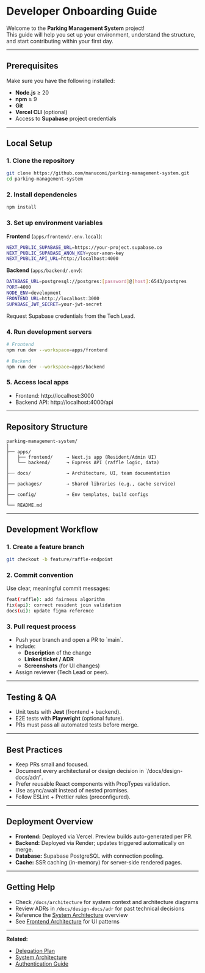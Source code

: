 # Developer Onboarding Guide

Welcome to the **Parking Management System** project!  
This guide will help you set up your environment, understand the structure, and start contributing within your first day.

---

## Prerequisites

Make sure you have the following installed:

- **Node.js** ≥ 20
- **npm** ≥ 9
- **Git**
- **Vercel CLI** (optional)
- Access to **Supabase** project credentials

---

## Local Setup

### 1. Clone the repository

```bash
git clone https://github.com/manucomi/parking-management-system.git
cd parking-management-system
```

### 2. Install dependencies

```bash
npm install
```

### 3. Set up environment variables

**Frontend** (`apps/frontend/.env.local`):

```bash
NEXT_PUBLIC_SUPABASE_URL=https://your-project.supabase.co
NEXT_PUBLIC_SUPABASE_ANON_KEY=your-anon-key
NEXT_PUBLIC_API_URL=http://localhost:4000
```

**Backend** (`apps/backend/.env`):

```bash
DATABASE_URL=postgresql://postgres:[password]@[host]:6543/postgres
PORT=4000
NODE_ENV=development
FRONTEND_URL=http://localhost:3000
SUPABASE_JWT_SECRET=your-jwt-secret
```

Request Supabase credentials from the Tech Lead.

### 4. Run development servers

```bash
# Frontend
npm run dev --workspace=apps/frontend

# Backend
npm run dev --workspace=apps/backend
```

### 5. Access local apps

- Frontend: http://localhost:3000
- Backend API: http://localhost:4000/api

---

## Repository Structure

```
parking-management-system/
│
├── apps/
│   ├── frontend/     → Next.js app (Resident/Admin UI)
│   └── backend/      → Express API (raffle logic, data)
│
├── docs/             → Architecture, UI, team documentation
│
├── packages/         → Shared libraries (e.g., cache service)
│
├── config/           → Env templates, build configs
│
└── README.md
```

---

## Development Workflow

### 1. Create a feature branch

```bash
git checkout -b feature/raffle-endpoint
```

### 2. Commit convention

Use clear, meaningful commit messages:

```bash
feat(raffle): add fairness algorithm
fix(api): correct resident join validation
docs(ui): update figma reference
```

### 3. Pull request process

- Push your branch and open a PR to \`main\`.
- Include:
    - **Description** of the change
    - **Linked ticket / ADR**
    - **Screenshots** (for UI changes)
- Assign reviewer (Tech Lead or peer).

---

## Testing & QA

- Unit tests with **Jest** (frontend + backend).
- E2E tests with **Playwright** (optional future).
- PRs must pass all automated tests before merge.

---

## Best Practices

- Keep PRs small and focused.
- Document every architectural or design decision in \`/docs/design-docs/adr/\`.
- Prefer reusable React components with PropTypes validation.
- Use async/await instead of nested promises.
- Follow ESLint + Prettier rules (preconfigured).

---

## Deployment Overview

- **Frontend:** Deployed via Vercel. Preview builds auto-generated per PR.
- **Backend:** Deployed via Render; updates triggered automatically on merge.
- **Database:** Supabase PostgreSQL with connection pooling.
- **Cache:** SSR caching (in-memory) for server-side rendered pages.

---

## Getting Help

- Check `/docs/architecture` for system context and architecture diagrams
- Review ADRs in `/docs/design-docs/adr` for past technical decisions
- Reference the [System Architecture](../architecture/system-architecture.md) overview
- See [Frontend Architecture](../../FRONTEND_ARCHITECTURE.md) for UI patterns

---

**Related:**

- [Delegation Plan](./delegation-plan.md)
- [System Architecture](../architecture/system-architecture.md)
- [Authentication Guide](../../AUTHENTICATION_GUIDE.md)
